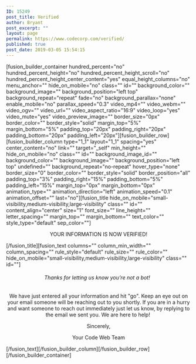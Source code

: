 ```yaml
---
ID: 15249
post_title: Verified
author: Bryant
post_excerpt: ""
layout: page
permalink: https://www.codecorp.com/verified/
published: true
post_date: 2019-03-05 15:54:15
---
```

[fusion_builder_container hundred_percent="no" hundred_percent_height="no" hundred_percent_height_scroll="no" hundred_percent_height_center_content="yes" equal_height_columns="no" menu_anchor="" hide_on_mobile="no" class="" id="" background_color="" background_image="" background_position="left top" background_repeat="repeat" fade="no" background_parallax="none" enable_mobile="no" parallax_speed="0.3" video_mp4="" video_webm="" video_ogv="" video_url="" video_aspect_ratio="16:9" video_loop="yes" video_mute="yes" video_preview_image="" border_size="0px" border_color="" border_style="solid" margin_top="5%" margin_bottom="5%" padding_top="20px" padding_right="20px" padding_bottom="20px" padding_left="20px"][fusion_builder_row][fusion_builder_column type="1_1" layout="1_1" spacing="yes" center_content="no" link="" target="_self" min_height="" hide_on_mobile="no" class="" id="" background_image_id="" background_color="" background_image="" background_position="left top" undefined="" background_repeat="no-repeat" hover_type="none" border_size="0" border_color="" border_style="solid" border_position="all" padding_top="3%" padding_right="15%" padding_bottom="5%" padding_left="15%" margin_top="0px" margin_bottom="0px" animation_type="" animation_direction="left" animation_speed="0.1" animation_offset="" last="no"][fusion_title hide_on_mobile="small-visibility,medium-visibility,large-visibility" class="" id="" content_align="center" size="1" font_size="" line_height="" letter_spacing="" margin_top="" margin_bottom="" text_color="" style_type="default" sep_color=""]<p style="text-align: center;">YOUR INFORMATION IS NOW VERIFIED!</p>[/fusion_title][fusion_text columns="" column_min_width="" column_spacing="" rule_style="default" rule_size="" rule_color="" hide_on_mobile="small-visibility,medium-visibility,large-visibility" class="" id=""]<h6 style="text-align: center;" data-fontsize="20" data-lineheight="23">Thanks for letting us know you’re not a bot!  </h6><p style="text-align: center;">We have just entered all your information and hit "go". Keep an eye out on your email someone will be reaching out to you shortly. If you are in a hurry and want someone to reach out immediately just let us know, by replying to the email we sent you. We are here to help! </p><p style="text-align: center;">Sincerely,</p><p style="text-align: center;">Your Code Web Team</p>[/fusion_text][/fusion_builder_column][/fusion_builder_row][/fusion_builder_container]